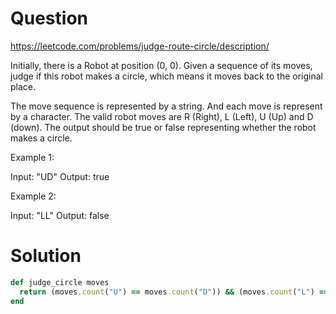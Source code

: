 # Question

https://leetcode.com/problems/judge-route-circle/description/

 Initially, there is a Robot at position (0, 0). Given a sequence of its moves, judge if this robot makes a circle, which means it moves back to the original place.

The move sequence is represented by a string. And each move is represent by a character. The valid robot moves are R (Right), L (Left), U (Up) and D (down). The output should be true or false representing whether the robot makes a circle.

Example 1:

Input: "UD"
Output: true

Example 2:

Input: "LL"
Output: false

# Solution

```Ruby
def judge_circle moves
  return (moves.count("U") == moves.count("D")) && (moves.count("L") == moves.count("R"))
end
```
